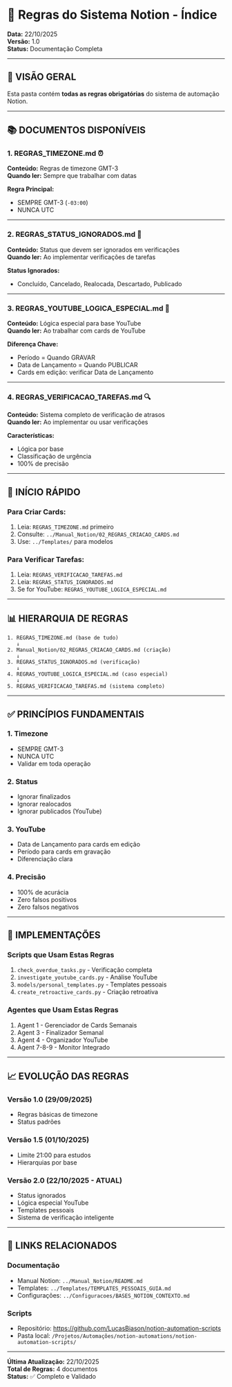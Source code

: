 # 📖 Regras do Sistema Notion - Índice

**Data:** 22/10/2025  
**Versão:** 1.0  
**Status:** Documentação Completa

---

## 🎯 VISÃO GERAL

Esta pasta contém **todas as regras obrigatórias** do sistema de automação Notion.

---

## 📚 DOCUMENTOS DISPONÍVEIS

### 1. REGRAS_TIMEZONE.md ⏰
**Conteúdo:** Regras de timezone GMT-3  
**Quando ler:** Sempre que trabalhar com datas

**Regra Principal:**
- SEMPRE GMT-3 (`-03:00`)
- NUNCA UTC

---

### 2. REGRAS_STATUS_IGNORADOS.md 🚫
**Conteúdo:** Status que devem ser ignorados em verificações  
**Quando ler:** Ao implementar verificações de tarefas

**Status Ignorados:**
- Concluído, Cancelado, Realocada, Descartado, Publicado

---

### 3. REGRAS_YOUTUBE_LOGICA_ESPECIAL.md 🎥
**Conteúdo:** Lógica especial para base YouTube  
**Quando ler:** Ao trabalhar com cards de YouTube

**Diferença Chave:**
- Período = Quando GRAVAR
- Data de Lançamento = Quando PUBLICAR
- Cards em edição: verificar Data de Lançamento

---

### 4. REGRAS_VERIFICACAO_TAREFAS.md 🔍
**Conteúdo:** Sistema completo de verificação de atrasos  
**Quando ler:** Ao implementar ou usar verificações

**Características:**
- Lógica por base
- Classificação de urgência
- 100% de precisão

---

## 🚀 INÍCIO RÁPIDO

### Para Criar Cards:
1. Leia: `REGRAS_TIMEZONE.md` primeiro
2. Consulte: `../Manual_Notion/02_REGRAS_CRIACAO_CARDS.md`
3. Use: `../Templates/` para modelos

### Para Verificar Tarefas:
1. Leia: `REGRAS_VERIFICACAO_TAREFAS.md`
2. Leia: `REGRAS_STATUS_IGNORADOS.md`
3. Se for YouTube: `REGRAS_YOUTUBE_LOGICA_ESPECIAL.md`

---

## 📊 HIERARQUIA DE REGRAS

```
1. REGRAS_TIMEZONE.md (base de tudo)
   ↓
2. Manual_Notion/02_REGRAS_CRIACAO_CARDS.md (criação)
   ↓
3. REGRAS_STATUS_IGNORADOS.md (verificação)
   ↓
4. REGRAS_YOUTUBE_LOGICA_ESPECIAL.md (caso especial)
   ↓
5. REGRAS_VERIFICACAO_TAREFAS.md (sistema completo)
```

---

## ✅ PRINCÍPIOS FUNDAMENTAIS

### 1. Timezone
- SEMPRE GMT-3
- NUNCA UTC
- Validar em toda operação

### 2. Status
- Ignorar finalizados
- Ignorar realocados
- Ignorar publicados (YouTube)

### 3. YouTube
- Data de Lançamento para cards em edição
- Período para cards em gravação
- Diferenciação clara

### 4. Precisão
- 100% de acurácia
- Zero falsos positivos
- Zero falsos negativos

---

## 🎯 IMPLEMENTAÇÕES

### Scripts que Usam Estas Regras
1. `check_overdue_tasks.py` - Verificação completa
2. `investigate_youtube_cards.py` - Análise YouTube
3. `models/personal_templates.py` - Templates pessoais
4. `create_retroactive_cards.py` - Criação retroativa

### Agentes que Usam Estas Regras
1. Agent 1 - Gerenciador de Cards Semanais
2. Agent 3 - Finalizador Semanal
3. Agent 4 - Organizador YouTube
4. Agent 7-8-9 - Monitor Integrado

---

## 📈 EVOLUÇÃO DAS REGRAS

### Versão 1.0 (29/09/2025)
- Regras básicas de timezone
- Status padrões

### Versão 1.5 (01/10/2025)
- Limite 21:00 para estudos
- Hierarquias por base

### Versão 2.0 (22/10/2025 - ATUAL)
- Status ignorados
- Lógica especial YouTube
- Templates pessoais
- Sistema de verificação inteligente

---

## 🔗 LINKS RELACIONADOS

### Documentação
- Manual Notion: `../Manual_Notion/README.md`
- Templates: `../Templates/TEMPLATES_PESSOAIS_GUIA.md`
- Configurações: `../Configuracoes/BASES_NOTION_CONTEXTO.md`

### Scripts
- Repositório: https://github.com/LucasBiason/notion-automation-scripts
- Pasta local: `/Projetos/Automações/notion-automations/notion-automation-scripts/`

---

**Última Atualização:** 22/10/2025  
**Total de Regras:** 4 documentos  
**Status:** ✅ Completo e Validado













